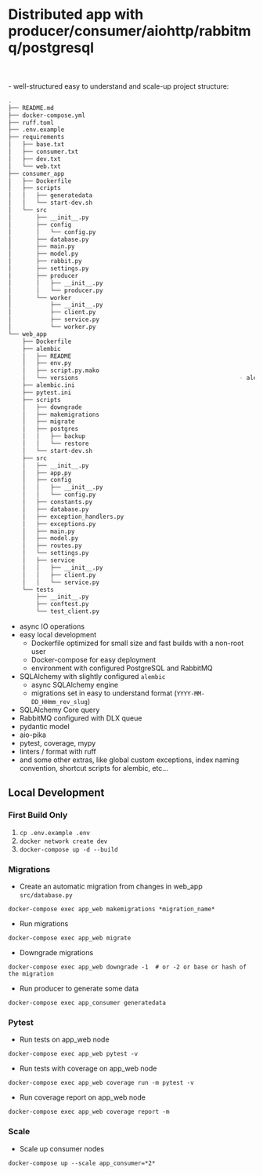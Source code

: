 # Distributed app with producer/consumer/aiohttp/rabbitmq/postgresql
<br>
<br>
- well-structured easy to understand and scale-up project structure:

```bash
.
├── README.md
├── docker-compose.yml
├── ruff.toml
├── .env.example                                                        - env
├── requirements                                                        - requirements
│   ├── base.txt
│   ├── consumer.txt
│   ├── dev.txt
│   └── web.txt
├── consumer_app                                                        - consumer app
│   ├── Dockerfile
│   ├── scripts                                                         - local scripts
│   │   ├── generatedata
│   │   └── start-dev.sh
│   └── src                                                             - src app module / global settings for modules
│       ├── __init__.py
│       ├── config                                                      - config staff
│       │   └── config.py
│       ├── database.py                                                 - global db staff
│       ├── main.py
│       ├── model.py                                                    - global pydantic model
│       ├── rabbit.py
│       ├── settings.py                                                 - global settings staff
│       ├── producer                                                    - producer module
│       │   ├── __init__.py
│       │   └── producer.py
│       └── worker                                                      - worker module
│           ├── __init__.py
│           ├── client.py                                               - web client
│           ├── service.py                                              - services
│           └── worker.py
└── web_app                                                             - web app
    ├── Dockerfile
    ├── alembic                                                         - alembic data
    │   ├── README
    │   ├── env.py
    │   ├── script.py.mako
    │   └── versions                                              - alembic migrations
    ├── alembic.ini
    ├── pytest.ini
    ├── scripts                                                         - scripts
    │   ├── downgrade
    │   ├── makemigrations
    │   ├── migrate
    │   ├── postgres
    │   │   ├── backup
    │   │   └── restore
    │   └── start-dev.sh
    ├── src                                                             - src app module / global settings for modules
    │   ├── __init__.py
    │   ├── app.py
    │   ├── config
    │   │   ├── __init__.py
    │   │   └── config.py
    │   ├── constants.py                                                - global constants
    │   ├── database.py                                                 - db staff
    │   ├── exception_handlers.py                                       - global exception_handlers
    │   ├── exceptions.py                                               - global exceptions
    │   ├── main.py
    │   ├── model.py                                                    - pydantic model
    │   ├── routes.py
    │   └── settings.py                                                 
    │   ├── service
    │   │   ├── __init__.py
    │   │   ├── client.py
    │   │   └── service.py
    └── tests                                                           - tests
        ├── __init__.py
        ├── conftest.py
        └── test_client.py

```

- async IO operations
- easy local development
    - Dockerfile optimized for small size and fast builds with a non-root user
    - Docker-compose for easy deployment
    - environment with configured PostgreSQL and RabbitMQ
- SQLAlchemy with slightly configured `alembic`
    - async SQLAlchemy engine
    - migrations set in easy to understand format (`YYYY-MM-DD_HHmm_rev_slug`)
- SQLAlchemy Core query
- RabbitMQ configured with DLX queue
- pydantic model
- aio-pika
- pytest, coverage, mypy 
- linters / format with ruff
- and some other extras, like global custom exceptions, index naming convention, shortcut scripts for alembic, etc...

## Local Development

### First Build Only

1. `cp .env.example .env`
2. `docker network create dev`
3. `docker-compose up -d --build`

### Migrations

- Create an automatic migration from changes in web_app `src/database.py`

```shell
docker-compose exec app_web makemigrations *migration_name*
```

- Run migrations

```shell
docker-compose exec app_web migrate
```

- Downgrade migrations

```shell
docker-compose exec app_web downgrade -1  # or -2 or base or hash of the migration
```

- Run producer to generate some data

```shell
docker-compose exec app_consumer generatedata 
```

### Pytest

- Run tests on app_web node

```shell
docker-compose exec app_web pytest -v
```

- Run tests with coverage on app_web node

```shell
docker-compose exec app_web coverage run -m pytest -v
```

- Run coverage report on app_web node

```shell
docker-compose exec app_web coverage report -m
```

### Scale

- Scale up consumer nodes

```shell
docker-compose up --scale app_consumer=*2*
```